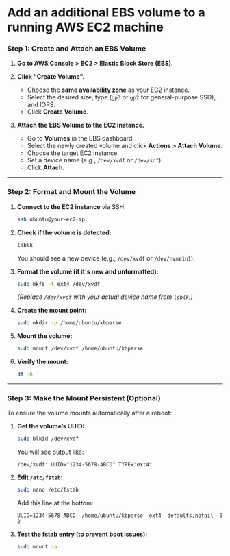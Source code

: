 # Add an additional EBS volume to a running AWS EC2 machine 

### **Step 1: Create and Attach an EBS Volume**
1. **Go to AWS Console > EC2 > Elastic Block Store (EBS).**
2. **Click "Create Volume".**  
   - Choose the **same availability zone** as your EC2 instance.  
   - Select the desired size, type (`gp3` or `gp2` for general-purpose SSD), and IOPS.  
   - Click **Create Volume**.

3. **Attach the EBS Volume to the EC2 Instance.**  
   - Go to **Volumes** in the EBS dashboard.
   - Select the newly created volume and click **Actions > Attach Volume**.
   - Choose the target EC2 instance.
   - Set a device name (e.g., `/dev/xvdf` or `/dev/sdf`).
   - Click **Attach**.

---

### **Step 2: Format and Mount the Volume**
1. **Connect to the EC2 instance** via SSH:
   ```bash
   ssh ubuntu@your-ec2-ip
   ```

2. **Check if the volume is detected:**
   ```bash
   lsblk
   ```
   You should see a new device (e.g., `/dev/xvdf` or `/dev/nvme1n1`).

3. **Format the volume (if it's new and unformatted):**
   ```bash
   sudo mkfs -t ext4 /dev/xvdf
   ```
   _(Replace `/dev/xvdf` with your actual device name from `lsblk`.)_

4. **Create the mount point:**
   ```bash
   sudo mkdir -p /home/ubuntu/kbparse
   ```

5. **Mount the volume:**
   ```bash
   sudo mount /dev/xvdf /home/ubuntu/kbparse
   ```

6. **Verify the mount:**
   ```bash
   df -h
   ```

---

### **Step 3: Make the Mount Persistent (Optional)**
To ensure the volume mounts automatically after a reboot:
1. **Get the volume’s UUID:**
   ```bash
   sudo blkid /dev/xvdf
   ```
   You will see output like:
   ```
   /dev/xvdf: UUID="1234-5678-ABCD" TYPE="ext4"
   ```

2. **Edit `/etc/fstab`:**
   ```bash
   sudo nano /etc/fstab
   ```
   Add this line at the bottom:
   ```
   UUID=1234-5678-ABCD  /home/ubuntu/kbparse  ext4  defaults,nofail  0 2
   ```

3. **Test the fstab entry (to prevent boot issues):**
   ```bash
   sudo mount -a
   ```
